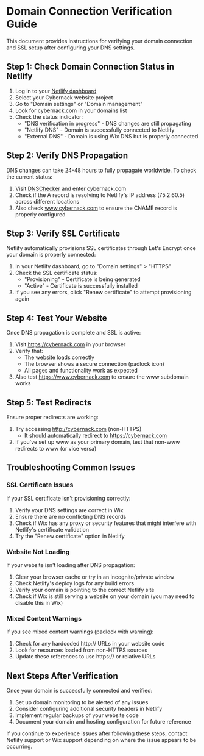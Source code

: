 # Domain Connection Verification Guide

This document provides instructions for verifying your domain connection and SSL setup after configuring your DNS settings.

## Step 1: Check Domain Connection Status in Netlify

1. Log in to your [Netlify dashboard](https://app.netlify.com/)
2. Select your Cybernack website project
3. Go to "Domain settings" or "Domain management"
4. Look for cybernack.com in your domains list
5. Check the status indicator:
   - "DNS verification in progress" - DNS changes are still propagating
   - "Netlify DNS" - Domain is successfully connected to Netlify
   - "External DNS" - Domain is using Wix DNS but is properly connected

## Step 2: Verify DNS Propagation

DNS changes can take 24-48 hours to fully propagate worldwide. To check the current status:

1. Visit [DNSChecker](https://dnschecker.org/) and enter cybernack.com
2. Check if the A record is resolving to Netlify's IP address (75.2.60.5) across different locations
3. Also check www.cybernack.com to ensure the CNAME record is properly configured

## Step 3: Verify SSL Certificate

Netlify automatically provisions SSL certificates through Let's Encrypt once your domain is properly connected:

1. In your Netlify dashboard, go to "Domain settings" > "HTTPS"
2. Check the SSL certificate status:
   - "Provisioning" - Certificate is being generated
   - "Active" - Certificate is successfully installed
3. If you see any errors, click "Renew certificate" to attempt provisioning again

## Step 4: Test Your Website

Once DNS propagation is complete and SSL is active:

1. Visit https://cybernack.com in your browser
2. Verify that:
   - The website loads correctly
   - The browser shows a secure connection (padlock icon)
   - All pages and functionality work as expected
3. Also test https://www.cybernack.com to ensure the www subdomain works

## Step 5: Test Redirects

Ensure proper redirects are working:

1. Try accessing http://cybernack.com (non-HTTPS)
   - It should automatically redirect to https://cybernack.com
2. If you've set up www as your primary domain, test that non-www redirects to www (or vice versa)

## Troubleshooting Common Issues

### SSL Certificate Issues

If your SSL certificate isn't provisioning correctly:

1. Verify your DNS settings are correct in Wix
2. Ensure there are no conflicting DNS records
3. Check if Wix has any proxy or security features that might interfere with Netlify's certificate validation
4. Try the "Renew certificate" option in Netlify

### Website Not Loading

If your website isn't loading after DNS propagation:

1. Clear your browser cache or try in an incognito/private window
2. Check Netlify's deploy logs for any build errors
3. Verify your domain is pointing to the correct Netlify site
4. Check if Wix is still serving a website on your domain (you may need to disable this in Wix)

### Mixed Content Warnings

If you see mixed content warnings (padlock with warning):

1. Check for any hardcoded http:// URLs in your website code
2. Look for resources loaded from non-HTTPS sources
3. Update these references to use https:// or relative URLs

## Next Steps After Verification

Once your domain is successfully connected and verified:

1. Set up domain monitoring to be alerted of any issues
2. Consider configuring additional security headers in Netlify
3. Implement regular backups of your website code
4. Document your domain and hosting configuration for future reference

If you continue to experience issues after following these steps, contact Netlify support or Wix support depending on where the issue appears to be occurring.
